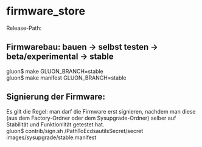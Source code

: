 # firmware_store

Release-Path: 

## Firmwarebau: bauen -> selbst testen -> beta/experimental -> stable  
gluon$ make GLUON_BRANCH=stable   
gluon$ make manifest GLUON_BRANCH=stable  

## Signierung der Firmware:  
Es gilt die Regel: man darf die Firmware erst signieren, nachdem man diese (aus dem Factory-Ordner oder dem Sysupgrade-Ordner) selber auf Stabilität und Funktionlität getestet hat.  
gluon$ contrib/sign.sh /PathToEcdsautilsSecret/secret images/sysupgrade/stable.manifest